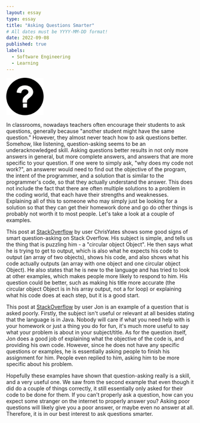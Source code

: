 ```yaml
---
layout: essay
type: essay
title: "Asking Questions Smarter"
# All dates must be YYYY-MM-DD format!
date: 2022-09-08
published: true
labels:
  - Software Engineering
  - Learning
---
```


<img width="100px" class="rounded float-start pe-4" src="../img/Question Mark.jpg">

In classrooms, nowadays teachers often encourage their students to ask questions, generally because "another student might have the same question." However, they almost never teach how to ask questions better. Somehow, like listening, question-asking seems to be an underacknowledged skill. Asking questions better results in not only more answers in general, but more complete answers, and answers that are more specific to your question. If one were to simply ask, "why does my code not work?", an answerer would need to find out the objective of the program, the intent of the programmer, and a solution that is similar to the programmer's code, so that they actually understand the answer. This does not include the fact that there are often multiple solutions to a problem in the coding world, that each have their strengths and weaknesses. Explaining all of this to someone who may simply just be looking for a solution so that they can get their homework done and go do other things is probably not worth it to most people. Let's take a look at a couple of examples.

This post at <a href="https://stackoverflow.com/questions/70137276/circular-object-object-in-for-loop-javascript">StackOverflow</a> by user ChrisYates shows some good signs of smart question-asking on Stack Overflow. His subject is simple, and tells us the thing that is puzzling him - a "circular object Object". He then says what he is trying to get to output, which is also what he expects his code to output (an array of two objects), shows his code, and also shows what his code actually outputs (an array with one object and one circular object Object). He also states that he is new to the language and has tried to look at other examples, which makes people more likely to respond to him. His question could be better, such as making his title more accurate (the circular object Object is in his array output, not a for loop) or explaining what his code does at each step, but it is a good start.

This post at <a href="https://stackoverflow.com/questions/3709179/need-help-with-java-homework">StackOverflow</a> by user Jon is an example of a question that is asked poorly. Firstly, the subject isn't useful or relevant at all besides stating that the language is in Java. Nobody will care if what you need help with is your homework or just a thing you do for fun, it's much more useful to say what your problem is about in your subject/title. As for the question itself, Jon does a good job of explaining what the objective of the code is, and providing his own code. However, since he does not have any specific questions or examples, he is essentially asking people to finish his assignment for him. People even replied to him, asking him to be more specific about his problem.

Hopefully these examples have shown that question-asking really is a skill, and a very useful one. We saw from the second example that even though it did do a couple of things correctly, it still essentially only asked for their code to be done for them. If you can't properly ask a question, how can you expect some stranger on the internet to properly answer you? Asking poor questions will likely give you a poor answer, or maybe even no answer at all. Therefore, it is in our best interest to ask questions smarter.
